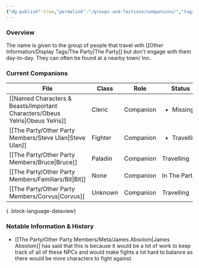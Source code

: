 ```yaml
---
{"dg-publish":true,"permalink":"/groups-and-factions/companions/","tags":["NPC","Groups"],"updated":"2025-04-26T18:38:52.033+01:00"}
---
```


### Overview
The name is given to the group of people that travel with [[Other Information/Display Tags/The Party\|The Party]] but don't engage with them day-to-day. They can often be found at a nearby town/ Inn.

### Current Companions
| File                                                                             | Class   | Role      | Status                       |
| -------------------------------------------------------------------------------- | ------- | --------- | ---------------------------- |
| [[Named Characters & Beasts/Important Characters/Obeus Yelris\|Obeus Yelris]] | Cleric  | Companion | <ul><li>Missing</li></ul>    |
| [[The Party/Other Party Members/Steve Ulan\|Steve Ulan]]                      | Fighter | Companion | <ul><li>Travelling</li></ul> |
| [[The Party/Other Party Members/Bruce\|Bruce]]                                | Paladin | Companion | Travelling                   |
| [[The Party/Other Party Members/Familiars/Bit\|Bit]]                          | None    | Companion | In The Party                 |
| [[The Party/Other Party Members/Corvus\|Corvus]]                              | Unknown | Companion | Travelling                   |

{ .block-language-dataview}

### Notable Information & History 
- [[The Party/Other Party Members/Meta/James Absolom\|James Absolom]] has said that this is because it would be a lot of work to keep track of all of these NPCs and would make fights a lot hard to balance as there would be more characters to fight against. 